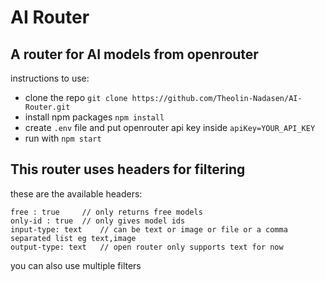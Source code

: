# AI Router

## A router for AI models from openrouter

instructions to use:
- clone the repo `git clone https://github.com/Theolin-Nadasen/AI-Router.git`
- install npm packages `npm install`
- create `.env` file and put openrouter api key inside `apiKey=YOUR_API_KEY`
- run with `npm start`

## This router uses headers for filtering

these are the available headers:
```
free : true     // only returns free models
only-id : true  // only gives model ids
input-type: text    // can be text or image or file or a comma separated list eg text,image
output-type: text   // open router only supports text for now
```

you can also use multiple filters
